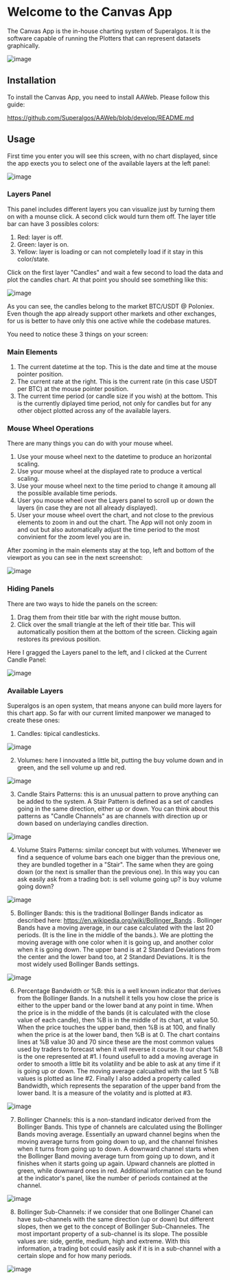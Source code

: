 # Welcome to the Canvas App

The Canvas App is the in-house charting system of Superalgos. It is the software capable of running the Plotters that can represent datasets graphically.

![image](https://user-images.githubusercontent.com/9479367/56820881-520f0f80-684d-11e9-9f47-4b3ca38370e9.png)

## Installation 

To install the Canvas App, you need to install AAWeb. Please follow this guide:

https://github.com/Superalgos/AAWeb/blob/develop/README.md

## Usage

First time you enter you will see this screen, with no chart displayed, since the app exects you to select one of the available layers at the left panel:

![image](https://user-images.githubusercontent.com/9479367/56821029-a3b79a00-684d-11e9-8226-2471e32b70e7.png)

### Layers Panel

This panel includes different layers you can visualize just by turning them on with a mounse click. A second click would turn them off.
The layer title bar can have 3 possibles colors:

1. Red: layer is off.
2. Green: layer is on.
3. Yellow: layer is loading or can not completelly load if it stay in this color/state.

Click on the first layer "Candles" and wait a few second to load the data and plot the candles chart. At that point you should see something like this:

![image](https://user-images.githubusercontent.com/9479367/56821266-1fb1e200-684e-11e9-9492-8bcbc3ed84d8.png)

As you can see, the candles belong to the market BTC/USDT @ Poloniex. Even though the app already support other markets and other exchanges, for us is better to have only this one active while the codebase matures. 

You need to notice these 3 things on your screen:

### Main Elements

1. The current datetime at the top. This is the date and time at the mouse pointer position.
2. The current rate at the right. This is the current rate (in this case USDT per BTC) at the mouse pointer position.
3. The current time period (or candle size if you wish) at the bottom. This is the currently diplayed time period, not only for candles but for any other object plotted across any of the available layers.

### Mouse Wheel Operations

There are many things you can do with your mouse wheel. 

1. Use your mouse wheel next to the datetime to produce an horizontal scaling.
2. Use your mouse wheel at the displayed rate to produce a vertical scaling.
3. Use your mouse wheel next to the time period to change it amoung all the possible available time periods. 
4. User you mouse wheel over the Layers panel to scroll up or down the layers (in case they are not all already displayed).
5. User your mouse wheel overt the chart, and not close to the previous elements to zoom in and out the chart. The App will not only zoom in and out but also automatically adjust the time period to the most convinient for the zoom level you are in.

After zooming in the main elements stay at the top, left and bottom of the viewport as you can see in the next screenshot:

![image](https://user-images.githubusercontent.com/9479367/56822037-30635780-6850-11e9-8d1c-1c58959f46e9.png)

### Hiding Panels

There are two ways to hide the panels on the screen:

1. Drag them from their title bar with the right mouse button.
2. Click over the small triangle at the left of their title bar. This will automatically position them at the bottom of the screen. Clicking again restores its previous position.

Here I gragged the Layers panel to the left, and I clicked at the Current Candle Panel:

![image](https://user-images.githubusercontent.com/9479367/56822276-db741100-6850-11e9-9e23-d3fabb82754c.png)

### Available Layers

Superalgos is an open system, that means anyone can build more layers for this chart app. So far with our current limited manpower we managed to create these ones:

1. Candles: tipical candlesticks.

![image](https://user-images.githubusercontent.com/9479367/56822785-6acdf400-6852-11e9-98d9-0bd19ca98d61.png)

2. Volumes: here I innovated a little bit, putting the buy volume down and in green, and the sell volume up and red.

![image](https://user-images.githubusercontent.com/9479367/56822811-8638ff00-6852-11e9-9f25-6b97720a9d1b.png)

3. Candle Stairs Patterns: this is an unusual pattern to prove anything can be added to the system. A Stair Pattern is defined as a set of candles going in the same direction, either up or down. You can think about this patterns as "Candle Channels" as are channels with direction up or down based on underlaying candles direction.

![image](https://user-images.githubusercontent.com/9479367/56822884-b6809d80-6852-11e9-999a-bccddfb68229.png)

4. Volume Stairs Patterns: similar concept but with volumes. Whenever we find a sequence of volume bars each one bigger than the previous one, they are bundled together in a "Stair". The same when they are going down (or the next is smaller than the previous one). In this way you can ask easily ask from a trading bot: is sell volume going up? is buy volume going down?

![image](https://user-images.githubusercontent.com/9479367/56822975-f34c9480-6852-11e9-9175-19d397b89441.png)

5. Bollinger Bands: this is the traditional Bollinger Bands indicator as described here: https://en.wikipedia.org/wiki/Bollinger_Bands . Bollinger Bands have a moving average, in our case calculated with the last 20 periods. (It is the line in the middle of the bands.). We are plotting the moving average with one color when it is going up, and another color when it is going down. The upper band is at 2 Standard Deviations from the center and the lower band too, at 2 Standard Deviations. It is the most widely used Bollinger Bands settings.

![image](https://user-images.githubusercontent.com/9479367/56833341-82b37100-686e-11e9-8b17-55b3bf7a8fdb.png)

6. Percentage Bandwidth or %B: this is a well known indicator that derives from the Bollinger Bands. In a nutshell it tells you how close the price is either to the upper band or the lower band at any point in time. When the price is in the middle of the bands (it is calculated with the close value of each candle), then %B is in the middle of its chart, at value 50. When the price touches the upper band, then %B is at 100, and finally when the price is at the lower band, then %B is at 0. The chart contains lines at %B value 30 and 70 since these are the most common values used by traders to forecast when it will reverse it course. It our chart %B is the one represented at #1. I found usefull to add a moving average in order to smooth a little bit its volatility and be able to ask at any time if it is going up or down. The moving average calcualted with the last 5 %B values is plotted as line #2. Finally I also added a property called Bandwidth, which represents the separation of the upper band from the lower band. It is a measure of the volatity and is plotted at #3.  

![image](https://user-images.githubusercontent.com/9479367/56834223-1c7c1d80-6871-11e9-9687-ae5dc12d0336.png)

7. Bollinger Channels: this is a non-standard indicator derived from the Bollinger Bands. This type of channels are calculated using the Bollinger Bands moving average. Essentially an upward channel begins when the moving average turns from going down to up, and the channel finishes when it turns from going up to down. A downward channel starts when the Bollinger Band moving average turn from going up to down, and it finishes when it starts going up again. Upward channels are plotted in green, while downward ones in red. Additional information can be found at the indicator's panel, like the number of periods contained at the channel.

![image](https://user-images.githubusercontent.com/9479367/56834955-30c11a00-6873-11e9-8601-9d8abc8fab84.png)

8. Bollinger Sub-Channels: if we consider that one Bollinger Chanel can have sub-channels with the same direction (up or down) but different slopes, then we get to the concept of Bollinger Sub-Channeles. The most important property of a sub-channel is its slope. The possible values are: side, gentle, medium, high and extreme. With this information, a trading bot could easily ask if it is in a sub-channel with a certain slope and for how many periods. 

![image](https://user-images.githubusercontent.com/9479367/56835528-c610de00-6874-11e9-8431-3cfe0c515f3e.png)




